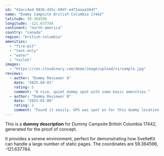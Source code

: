 ```yaml
---
id: "41ecc4ed-983b-455c-99df-e471aaaa34d7"
name: "Dummy Campsite British Columbia 17442"
latitude: 59.364596
longitude: -121.637784
continent: "north-america"
country: "canada"
region: "british-columbia"
amenities:
  - "fire-pit"
  - "tent-only"
  - "water"
  - "toilet"
images:
  - "https://res.cloudinary.com/demo/image/upload/v1/sample.jpg"
reviews:
  - author: "Dummy Reviewer A"
    date: "2025-04-01"
    rating: 5
    comment: "A nice, quiet dummy spot with some basic amenities."
  - author: "Dummy Reviewer B"
    date: "2025-01-06"
    rating: 2
    comment: "Found it easily. GPS was spot on for this dummy location."
---
```


This is a **dummy description** for Dummy Campsite British Columbia 17442, generated for the proof of concept.

It provides a serene environment, perfect for demonstrating how SvelteKit can handle a large number of static pages. The coordinates are 59.364596, -121.637784.
